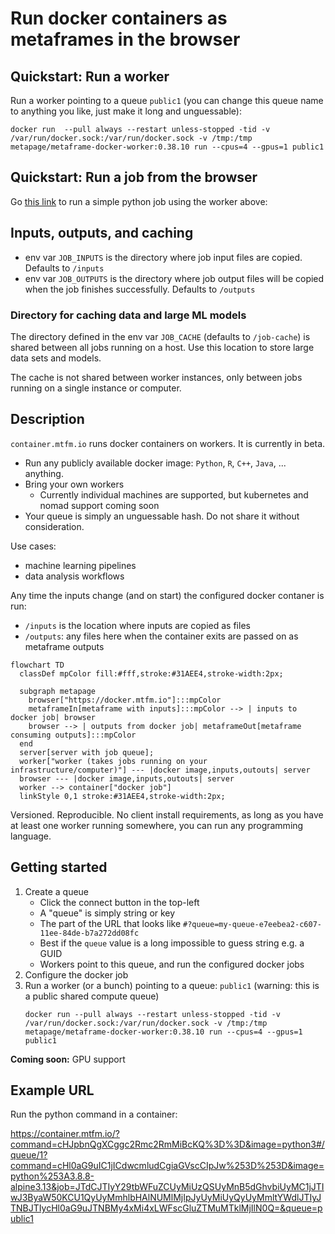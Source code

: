 # Run docker containers as metaframes in the browser

## Quickstart: Run a worker

Run a worker pointing to a queue `public1` (you can change this queue name to anything you like, just make it long and
unguessable):

```
docker run  --pull always --restart unless-stopped -tid -v /var/run/docker.sock:/var/run/docker.sock -v /tmp:/tmp metapage/metaframe-docker-worker:0.38.10 run --cpus=4 --gpus=1 public1
```

## Quickstart: Run a job from the browser

Go
[this link](https://container.mtfm.io/?command=cHJpbnQgXCggc2Rmc2RmMiBcKQ%3D%3D&image=python3#/queue/1?command=cHl0aG9uIC1jICdwcmludCgiaGVscCIpJw%253D%253D&image=python%253A3.8.8-alpine3.13&job=JTdCJTIyY29tbWFuZCUyMiUzQSUyMnB5dGhvbiUyMC1jJTIwJ3ByaW50KCU1QyUyMmhlbHAlNUMlMjIpJyUyMiUyQyUyMmltYWdlJTIyJTNBJTIycHl0aG9uJTNBMy4xMi4xLWFscGluZTMuMTklMjIlN0Q=&queue=public1)
to run a simple python job using the worker above:

## Inputs, outputs, and caching

- env var `JOB_INPUTS` is the directory where job input files are copied. Defaults to `/inputs`
- env var `JOB_OUTPUTS` is the directory where job output files will be copied when the job finishes successfully.
  Defaults to `/outputs`

### Directory for caching data and large ML models

The directory defined in the env var `JOB_CACHE` (defaults to `/job-cache`) is shared between all jobs running on a
host. Use this location to store large data sets and models.

The cache is not shared between worker instances, only between jobs running on a single instance or computer.

## Description

`container.mtfm.io` runs docker containers on workers. It is currently in beta.

- Run any publicly available docker image: `Python`, `R`, `C++`, `Java`, ... anything.
- Bring your own workers
  - Currently individual machines are supported, but kubernetes and nomad support coming soon
- Your queue is simply an unguessable hash. Do not share it without consideration.

Use cases:

- machine learning pipelines
- data analysis workflows

Any time the inputs change (and on start) the configured docker contaner is run:

- `/inputs` is the location where inputs are copied as files
- `/outputs`: any files here when the container exits are passed on as metaframe outputs

```mermaid
flowchart TD
  classDef mpColor fill:#fff,stroke:#31AEE4,stroke-width:2px;

  subgraph metapage
    browser["https://docker.mtfm.io"]:::mpColor
    metaframeIn[metaframe with inputs]:::mpColor --> | inputs to docker job| browser
    browser --> | outputs from docker job| metaframeOut[metaframe consuming outputs]:::mpColor
  end
  server[server with job queue];
  worker["worker (takes jobs running on your infrastructure/computer)"] --- |docker image,inputs,outouts| server
  browser --- |docker image,inputs,outouts| server
  worker --> container["docker job"]
  linkStyle 0,1 stroke:#31AEE4,stroke-width:2px;

```

Versioned. Reproducible. No client install requirements, as long as you have at least one worker running somewhere, you
can run any programming language.

## Getting started

1. Create a queue
   - Click the connect button in the top-left
   - A "queue" is simply string or key
   - The part of the URL that looks like `#?queue=my-queue-e7eebea2-c607-11ee-84de-b7a272dd08fc`
   - Best if the `queue` value is a long impossible to guess string e.g. a GUID
   - Workers point to this queue, and run the configured docker jobs
2. Configure the docker job
3. Run a worker (or a bunch) pointing to a queue: `public1` (warning: this is a public shared compute queue)
   ```
   docker run --pull always --restart unless-stopped -tid -v /var/run/docker.sock:/var/run/docker.sock -v /tmp:/tmp metapage/metaframe-docker-worker:0.38.10 run --cpus=4 --gpus=1 public1
   ```

**Coming soon:** GPU support

## Example URL

Run the python command in a container:

https://container.mtfm.io/?command=cHJpbnQgXCggc2Rmc2RmMiBcKQ%3D%3D&image=python3#/queue/1?command=cHl0aG9uIC1jICdwcmludCgiaGVscCIpJw%253D%253D&image=python%253A3.8.8-alpine3.13&job=JTdCJTIyY29tbWFuZCUyMiUzQSUyMnB5dGhvbiUyMC1jJTIwJ3ByaW50KCU1QyUyMmhlbHAlNUMlMjIpJyUyMiUyQyUyMmltYWdlJTIyJTNBJTIycHl0aG9uJTNBMy4xMi4xLWFscGluZTMuMTklMjIlN0Q=&queue=public1
